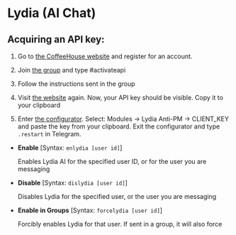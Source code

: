 # Lydia (AI Chat)

## Acquiring an API key:

1. Go to [the CoffeeHouse website](https://coffeehouse.intellivoid.info "the website") and register for an account.

2. Join [the group](https://t.me/IntellivoidDev "the group") and type #activateapi

3. Follow the instructions sent in the group

4. Visit [the website](https://coffeehouse.intellivoid.info "the website") again. Now, your API key should be visible. Copy it to your clipboard

5. Enter [the configurator](configuration#configuring-modules). Select: Modules -> Lydia Anti-PM -> CLIENT_KEY and paste the key from your clipboard. Exit the configurator and type `.restart` in Telegram.

- **Enable**
[Syntax: `enlydia [user id]`]

   Enables Lydia AI for the specified user ID, or for the user you are messaging
 - **Disable**
[Syntax: `dislydia [user id]`]

   Disables Lydia for the specified user, or the user you are messaging
 - **Enable in Groups**
[Syntax: `forcelydia [user id]`]

   Forcibly enables Lydia for that user. If sent in a group, it will also force 
<!--stackedit_data:
eyJoaXN0b3J5IjpbMTM4OTk3MjUzMywtOTgzMjQwODYwXX0=
-->